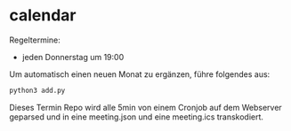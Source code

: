 # calendar

Regeltermine:
- jeden Donnerstag um 19:00

Um automatisch einen neuen Monat zu ergänzen, führe folgendes aus:
```bash
python3 add.py
```

Dieses Termin Repo wird alle 5min von einem Cronjob auf dem Webserver geparsed und in eine meeting.json und eine meeting.ics transkodiert.
